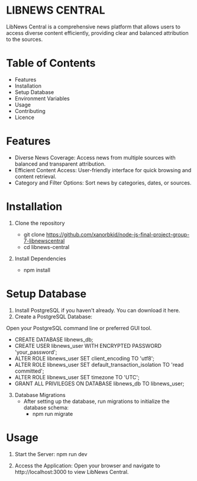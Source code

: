 # LIBNEWS CENTRAL
LibNews Central is a comprehensive news platform that allows users to access diverse content efficiently, providing clear and balanced attribution to the sources.

# Table of Contents
- Features
- Installation
- Setup Database
- Environment Variables
- Usage 
- Contributing
- Licence

# Features
* Diverse News Coverage: Access news from multiple sources with balanced and transparent attribution.
* Efficient Content Access: User-friendly interface for quick browsing and content retrieval.
* Category and Filter Options: Sort news by categories, dates, or sources.


# Installation
1. Clone the repository
    - git clone https://github.com/xanorbkid/node-js-final-project-group-7-libnewscentral
    - cd libnews-central

2. Install Dependencies
    - npm install


# Setup Database
1. Install PostgreSQL if you haven't already. You can download it here.
2. Create a PostgreSQL Database:

Open your PostgreSQL command line or preferred GUI tool.

- CREATE DATABASE libnews_db;
- CREATE USER libnews_user WITH ENCRYPTED PASSWORD 'your_password';
- ALTER ROLE libnews_user SET client_encoding TO 'utf8';
- ALTER ROLE libnews_user SET default_transaction_isolation TO 'read committed';
- ALTER ROLE libnews_user SET timezone TO 'UTC';
- GRANT ALL PRIVILEGES ON DATABASE libnews_db TO libnews_user;

3. Database Migrations
    - After setting up the database, run migrations to initialize the database schema:
        * npm run migrate

# Usage

1. Start the Server:
    npm run dev

2. Access the Application:
 Open your browser and navigate to http://localhost:3000 to view LibNews Central.
